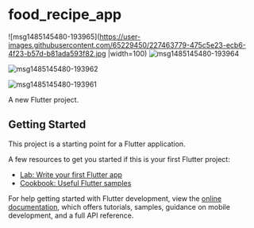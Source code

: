 # food_recipe_app
![msg1485145480-193965](https://user-images.githubusercontent.com/65229450/227463779-475c5e23-ecb6-4f23-b57d-b81ada593f82.jpg |width=100)
![msg1485145480-193964](https://user-images.githubusercontent.com/65229450/227464164-265bed81-675b-410c-9c5f-09aaf48629aa.jpg)

![msg1485145480-193962](https://user-images.githubusercontent.com/65229450/227464242-cbf2a3b0-c780-4152-b5a5-57b08b49674c.jpg)

![msg1485145480-193961](https://user-images.githubusercontent.com/65229450/227464266-fef32e4d-3956-4260-b3d0-c95cce72b174.jpg)

A new Flutter project.

## Getting Started

This project is a starting point for a Flutter application.

A few resources to get you started if this is your first Flutter project:

- [Lab: Write your first Flutter app](https://docs.flutter.dev/get-started/codelab)
- [Cookbook: Useful Flutter samples](https://docs.flutter.dev/cookbook)

For help getting started with Flutter development, view the
[online documentation](https://docs.flutter.dev/), which offers tutorials,
samples, guidance on mobile development, and a full API reference.
